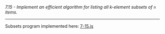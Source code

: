 *7.15 - Implement an efficient algorithm for listing all k-element subsets of `n` items.*
***

Subsets program implemented here: [7-15.js](7-15.js)
